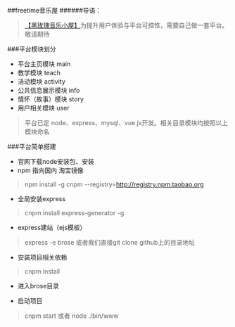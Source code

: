 ##freetime音乐屋
######导语：
>[【黑玫瑰音乐小屋】](https://fangyuchen.taobao.com/shop/view_shop.htm?spm=a1z09.2.0.0.BafG8y&user_number_id=670714988)为提升用户体验与平台可控性，需要自己做一套平台。
敬请期待

###平台模块划分
* 平台主页模块       main
* 教学模块          teach
* 活动模块          activity
* 公共信息展示模块   info
* 情怀（故事）模块   story
* 用户相关模块      user
> 平台已定 node、express、mysql、vue.js开发。相关目录模块均按照以上模块命名

###平台简单搭建
* 官网下载node安装包、安装
* npm 指向国内 淘宝镜像 
> npm install -g cnpm --registry=http://registry.npm.taobao.org 

* 全局安装express
>cnpm install express-generator -g

* express建站（ejs模板）
> express -e brose
或者我们直接git clone github上的目录地址

* 安装项目相关依赖
> cnpm install

* 进入brose目录 

* 启动项目
> cnpm start 或者
node ./bin/www

